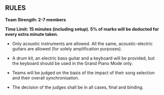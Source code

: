<!-- TITLE: Pearljam -->
<!-- SUBTITLE: Acoustic Band Competition -->

## RULES 

**Team Strength: 2-7 members**

**Time Limit: 15 minutes (including setup). 5% of marks will be deducted for every extra minute taken.**

- Only acoustic instruments are allowed. All the same, acoustic-electric guitars are allowed (for solely amplification purposes).

- A drum kit, an electric bass guitar and a keyboard will be provided, but the keyboard should be used in the Grand Piano Mode only.

- Teams will be judged on the basis of the impact of their song selection and their overall synchronisation.

- The decision of the judges shall be in all cases, final and binding.